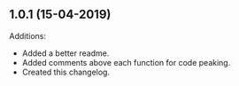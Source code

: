 ## 1.0.1 (15-04-2019)

Additions:

  - Added a better readme.
  - Added comments above each function for code peaking.
  - Created this changelog.